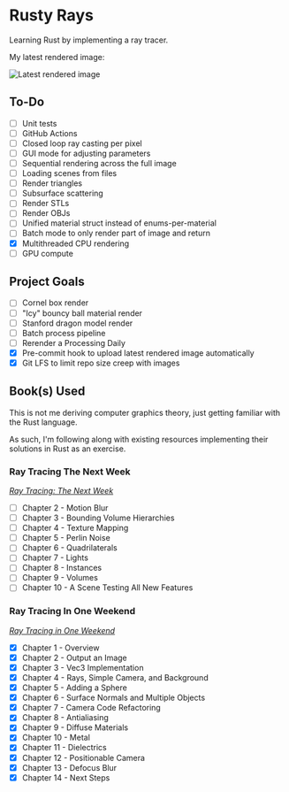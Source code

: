 # Rusty Rays

Learning Rust by implementing a ray tracer.

My latest rendered image:

![Latest rendered image](./image.png)

## To-Do

- [ ] Unit tests
- [ ] GitHub Actions
- [ ] Closed loop ray casting per pixel
- [ ] GUI mode for adjusting parameters
- [ ] Sequential rendering across the full image
- [ ] Loading scenes from files
- [ ] Render triangles
- [ ] Subsurface scattering
- [ ] Render STLs
- [ ] Render OBJs
- [ ] Unified material struct instead of enums-per-material
- [ ] Batch mode to only render part of image and return
- [X] Multithreaded CPU rendering
- [ ] GPU compute

## Project Goals

- [ ] Cornel box render
- [ ] "Icy" bouncy ball material render
- [ ] Stanford dragon model render
- [ ] Batch process pipeline
- [ ] Rerender a Processing Daily
- [X] Pre-commit hook to upload latest rendered image automatically
- [X] Git LFS to limit repo size creep with images

## Book(s) Used

This is not me deriving computer graphics theory, just getting familiar with the Rust language.

As such, I'm following along with existing resources implementing their solutions in Rust as an exercise.



### Ray Tracing The Next Week

[_Ray Tracing: The Next Week_](https://raytracing.github.io/books/RayTracingTheNextWeek.html)

- [ ] Chapter  2 - Motion Blur
- [ ] Chapter  3 - Bounding Volume Hierarchies
- [ ] Chapter  4 - Texture Mapping
- [ ] Chapter  5 - Perlin Noise
- [ ] Chapter  6 - Quadrilaterals
- [ ] Chapter  7 - Lights
- [ ] Chapter  8 - Instances
- [ ] Chapter  9 - Volumes
- [ ] Chapter 10 - A Scene Testing All New Features

### Ray Tracing In One Weekend

[_Ray Tracing in One Weekend_](https://raytracing.github.io/books/RayTracingInOneWeekend.html)

- [X] Chapter  1 - Overview
- [X] Chapter  2 - Output an Image
- [X] Chapter  3 - Vec3 Implementation
- [X] Chapter  4 - Rays, Simple Camera, and Background
- [X] Chapter  5 - Adding a Sphere
- [X] Chapter  6 - Surface Normals and Multiple Objects
- [X] Chapter  7 - Camera Code Refactoring
- [X] Chapter  8 - Antialiasing
- [X] Chapter  9 - Diffuse Materials
- [X] Chapter 10 - Metal
- [X] Chapter 11 - Dielectrics
- [X] Chapter 12 - Positionable Camera
- [X] Chapter 13 - Defocus Blur
- [X] Chapter 14 - Next Steps

